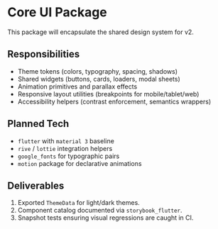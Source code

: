 # Core UI Package

This package will encapsulate the shared design system for v2.

## Responsibilities
- Theme tokens (colors, typography, spacing, shadows)
- Shared widgets (buttons, cards, loaders, modal sheets)
- Animation primitives and parallax effects
- Responsive layout utilities (breakpoints for mobile/tablet/web)
- Accessibility helpers (contrast enforcement, semantics wrappers)

## Planned Tech
- `flutter` with `material 3` baseline
- `rive` / `lottie` integration helpers
- `google_fonts` for typographic pairs
- `motion` package for declarative animations

## Deliverables
1. Exported `ThemeData` for light/dark themes.
2. Component catalog documented via `storybook_flutter`.
3. Snapshot tests ensuring visual regressions are caught in CI.
